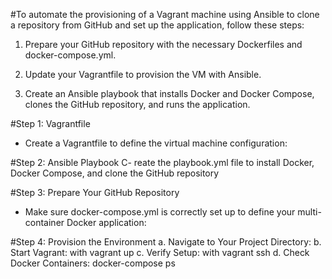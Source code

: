 #To automate the provisioning of a Vagrant machine using Ansible to clone a repository from GitHub and set up the application, follow these steps:

  1. Prepare your GitHub repository with the necessary Dockerfiles and docker-compose.yml.

  2. Update your Vagrantfile to provision the VM with Ansible.

  3. Create an Ansible playbook that installs Docker and Docker Compose, clones the GitHub repository, and runs the application.

#Step 1: Vagrantfile
 - Create a Vagrantfile to define the virtual machine configuration:

#Step 2: Ansible Playbook
C- reate the playbook.yml file to install Docker, Docker Compose, and clone the GitHub repository

#Step 3: Prepare Your GitHub Repository
- Make sure docker-compose.yml is correctly set up to define your multi-container Docker application:

#Step 4: Provision the Environment
  a. Navigate to Your Project Directory:
  b. Start Vagrant: with vagrant up
  c. Verify Setup: with vagrant ssh
  d. Check Docker Containers: docker-compose ps


